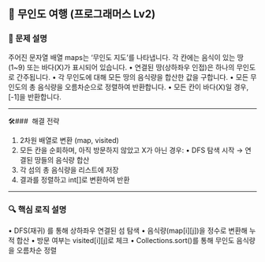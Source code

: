 ## 📌 무인도 여행 (프로그래머스 Lv2)

### 🧩 문제 설명

주어진 문자열 배열 maps는 ‘무인도 지도’를 나타냅니다.
각 칸에는 음식이 있는 땅(1~9) 또는 바다(X)가 표시되어 있습니다.
•	연결된 땅(상하좌우 인접)은 하나의 무인도로 간주됩니다.
•	각 무인도에 대해 모든 땅의 음식량을 합산한 값을 구합니다.
•	모든 무인도의 총 음식량을 오름차순으로 정렬하여 반환합니다.
•	모든 칸이 바다(X)일 경우, [-1]을 반환합니다.

---

🛠### ️ 해결 전략
1.	2차원 배열로 변환 (map, visited)
2.	모든 칸을 순회하며, 아직 방문하지 않았고 X가 아닌 경우:
•	DFS 탐색 시작 → 연결된 땅들의 음식량 합산
3.	각 섬의 총 음식량을 리스트에 저장
4.	결과를 정렬하고 int[]로 변환하여 반환

---

### 🔍 핵심 로직 설명
•	DFS(재귀) 를 통해 상하좌우 연결된 섬 탐색
•	음식량(map[i][j])을 정수로 변환해 누적 합산
•	방문 여부는 visited[i][j]로 체크
•	Collections.sort()를 통해 무인도 음식량을 오름차순 정렬